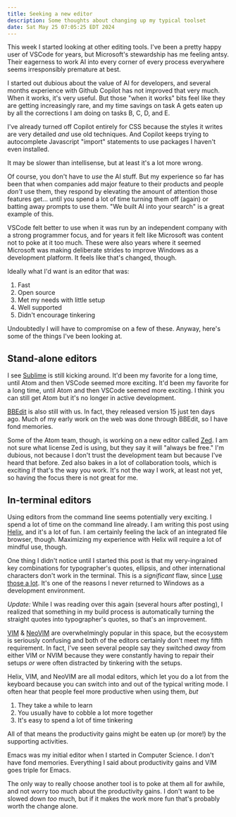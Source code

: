 ```yaml
---
title: Seeking a new editor
description: Some thoughts about changing up my typical toolset
date: Sat May 25 07:05:25 EDT 2024
---
```


This week I started looking at other editing tools. I've been a pretty happy user of VSCode for years, but Microsoft's stewardship has me feeling antsy. Their eagerness to work AI into every corner of every process everywhere seems irresponsibly premature at best. 

I started out dubious about the value of AI for developers, and several months experience with Github Copilot has not improved that very much. When it works, it's very useful. But those "when it works" bits feel like they are getting increasingly rare, and my time savings on task A gets eaten up by all the corrections I am doing on tasks B, C, D, and E. 

I've already turned off Copilot entirely for CSS because the styles it writes are very detailed _and_ use old techniques. And Copilot keeps trying to autocomplete Javascript "import" statements to use packages I haven't even installed. 

It may be slower than intellisense, but at least it's a lot more wrong.

Of course, you don't have to _use_ the AI stuff. But my experience so far has been that when companies add major feature to their products and people _don't_ use them, they respond by elevating the amount of attention those features get... until you spend a lot of time turning them off (again) or batting away prompts to use them. "We built AI into your search" is a great example of this.

VSCode felt better to use when it was run by an independent company with a strong programmer focus, and for years it felt like Microsoft was content not to poke at it too much. These were also years where it seemed Microsoft was making deliberate strides to improve Windows as a development platform. It feels like that's changed, though.

Ideally what I'd want is an editor that was:

1. Fast
2. Open source
3. Met my needs with little setup
4. Well supported
5. Didn't encourage tinkering

Undoubtedly I will have to compromise on a few of these. Anyway, here's some of the things I've been looking at.

## Stand-alone editors

I see [Sublime](https://www.sublimetext.com/) is still kicking around. It'd been my favorite for a long time, until Atom and then VSCode seemed more exciting. It'd been my favorite for a long time, until Atom and then VSCode seemed more exciting. I think you can still get Atom but it's no longer in active development. 

[BBEdit](https://www.barebones.com/support/bbedit/updates.html) is also still with us. In fact, they released version 15 just ten days ago. Much of my early work on the web was done through BBEdit, so I have fond memories. 

Some of the Atom team, though, is working on a new editor called [Zed](https://zed.dev/). I am not sure what license Zed is using, but they say it will "always be free." I'm dubious, not because I don't trust the development team but because I've heard that before. Zed also bakes in a lot of collaboration tools, which is exciting if that's the way you work. It's not the way I work, at least not yet, so having the focus there is not great for me. 

## In-terminal editors

Using editors from the command line seems potentially very exciting. I spend a lot of time on the command line already. I am writing this post using [Helix](https://helix-editor.com/), and it's a lot of fun. I am certainly feeling the lack of an integrated file browser, though. Maximizing my experience with Helix will require a lot of mindful use, though.

One thing I didn't notice until I started this post is that my very-ingrained key combinations for typographer's quotes, ellipsis, and other international characters don't work in the terminal. This is a _significant_ flaw, since [I use those a lot](https://thudfactor.com/posts/2024/02/punctuation/). It's one of the reasons I never returned to Windows as a development environment. 

*Update:* While I was reading over this again (several hours after posting), I realized that something in my build process is automatically turning the straight quotes into typographer's quotes, so that's an improvement.

[VIM](https://www.vim.org/) & [NeoVIM](https://neovim.io/) are overwhelmingly popular in this space, but the ecosystem is seriously confusing and both of the editors certainly don't meet my fifth requirement. In fact, I've seen several people say they switched _away_ from either VIM or NVIM because they were constantly having to repair their setups _or_ were often distracted by tinkering with the setups. 

Helix, VIM, and NeoVIM are all modal editors, which let you do a lot from the keyboard because you can switch into and out of the typical writing mode. I often hear that people feel more productive when using them, _but_

1. They take a while to learn
2. You usually have to cobble a lot more together
3. It's easy to spend a lot of time tinkering

All of that means the productivity gains might be eaten up (or more!) by the supporting activities.

Emacs was my initial editor when I started in Computer Science. I don't have fond memories. Everything I said about productivity gains and VIM goes triple for Emacs.

The only way to really choose another tool is to poke at them all for awhile, and not worry too much about the productivity gains. I don't want to be slowed down _too_ much, but if it makes the work more fun that's probably worth the change alone.
